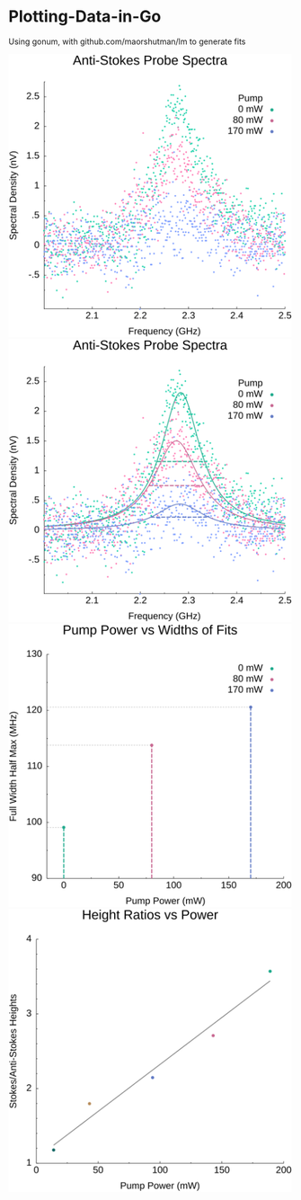 # Plotting-Data-in-Go
Using gonum, with github.com/maorshutman/lm to generate fits

![image](https://raw.githubusercontent.com/HamletTheHamster/Plotting-Data-in-Go/master/plots/2021-Nov-30/17%3A17%3A27/Anti-Stokes%20Background%20Subtracted.png)
![image](https://raw.githubusercontent.com/HamletTheHamster/Plotting-Data-in-Go/master/plots/2021-Nov-30/17%3A17%3A28/Anti-Stokes%20w%20Fits.png)
![image](https://raw.githubusercontent.com/HamletTheHamster/Plotting-Data-in-Go/master/plots/2021-Nov-30/17%3A17%3A28/Pow%20vs%20Wid.png)
![image](https://raw.githubusercontent.com/HamletTheHamster/Plotting-Data-in-Go/master/plots/2021-Dec-02/11%3A24%3A12/height%20ratios.png)

